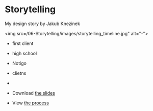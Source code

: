 # Storytelling

My design story
by Jakub Knezinek

<img src=/06-Storytelling/images/storytelling_timeline.jpg" alt="-">

- first client
- high school
- Notigo
- clietns
- 

- Download [the slides](images/surname-slides.pdf) <!-- Link to your slides: PDF, Figma, etc. -->
- View [the process](process.md)
